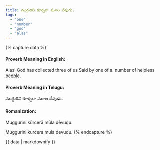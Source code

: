 ```yaml
---
title: ముగ్గురిని కూర్చెరా మూల దేవుడు.
tags:
  - "one"
  - "number"
  - "god"
  - "alas"
---
```


{% capture data %}
#### Proverb Meaning in English:
Alas! God has collected three of us
Said by one of a. number of helpless people.

#### Proverb Meaning in Telugu:
ముగ్గురిని కూర్చెరా మూల దేవుడు.

#### Romanization:
Muggurini kūrcerā mūla dēvuḍu.

Muggurini kurcera mula devudu.
{% endcapture %}

{{ data | markdownify }}


